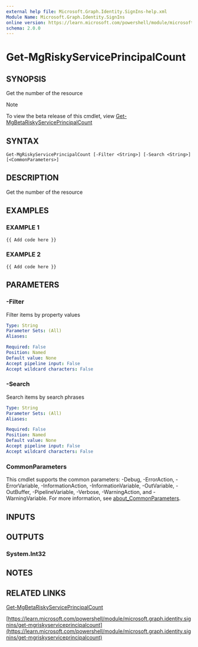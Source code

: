 ```yaml
---
external help file: Microsoft.Graph.Identity.SignIns-help.xml
Module Name: Microsoft.Graph.Identity.SignIns
online version: https://learn.microsoft.com/powershell/module/microsoft.graph.identity.signins/get-mgriskyserviceprincipalcount
schema: 2.0.0
---
```


# Get-MgRiskyServicePrincipalCount

## SYNOPSIS
Get the number of the resource

> [!NOTE]
> To view the beta release of this cmdlet, view [Get-MgBetaRiskyServicePrincipalCount](/powershell/module/Microsoft.Graph.Beta.Identity.SignIns/Get-MgBetaRiskyServicePrincipalCount?view=graph-powershell-beta)

## SYNTAX

```
Get-MgRiskyServicePrincipalCount [-Filter <String>] [-Search <String>] [<CommonParameters>]
```

## DESCRIPTION
Get the number of the resource

## EXAMPLES

### EXAMPLE 1
```
{{ Add code here }}
```

### EXAMPLE 2
```
{{ Add code here }}
```

## PARAMETERS

### -Filter
Filter items by property values

```yaml
Type: String
Parameter Sets: (All)
Aliases:

Required: False
Position: Named
Default value: None
Accept pipeline input: False
Accept wildcard characters: False
```

### -Search
Search items by search phrases

```yaml
Type: String
Parameter Sets: (All)
Aliases:

Required: False
Position: Named
Default value: None
Accept pipeline input: False
Accept wildcard characters: False
```

### CommonParameters
This cmdlet supports the common parameters: -Debug, -ErrorAction, -ErrorVariable, -InformationAction, -InformationVariable, -OutVariable, -OutBuffer, -PipelineVariable, -Verbose, -WarningAction, and -WarningVariable. For more information, see [about_CommonParameters](http://go.microsoft.com/fwlink/?LinkID=113216).

## INPUTS

## OUTPUTS

### System.Int32
## NOTES

## RELATED LINKS
[Get-MgBetaRiskyServicePrincipalCount](/powershell/module/Microsoft.Graph.Beta.Identity.SignIns/Get-MgBetaRiskyServicePrincipalCount?view=graph-powershell-beta)

[https://learn.microsoft.com/powershell/module/microsoft.graph.identity.signins/get-mgriskyserviceprincipalcount](https://learn.microsoft.com/powershell/module/microsoft.graph.identity.signins/get-mgriskyserviceprincipalcount)


